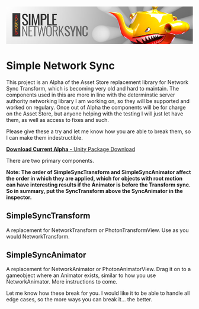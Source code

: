![Header](https://github.com/emotitron/Simple-Network-Sync/blob/master/Docs/SNS_DocumentHeader.jpg?raw=true)
# Simple Network Sync
This project is an Alpha of the Asset Store replacement library for Network Sync Transform, which is becoming very old and hard to maintain. The components used in this are more in line with the determinstic server authority networking library I am working on, so they will be supported and worked on regulary. Once out of Alpha the components will be for charge on the Asset Store, but anyone helping with the testing I will just let have them, as well as access to fixes and such.

Please give these a try and let me know how you are able to break them, so I can make them indestructible.

[**Download Current Alpha** - Unity Package Download](https://github.com/emotitron/Simple-Network-Sync/releases/tag/0.2a)

There are two primary components.

**Note: The order of SimpleSyncTransform and SimpleSyncAnimator affect the order in which they are applied, which for objects with root motion can have interesting results if the Animator is before the Transform sync. So in summary, put the SyncTransform above the SyncAnimator in the inspector.**

## SimpleSyncTransform
A replacement for NetworkTransform or PhotonTransformView. Use as you would NetworkTransform.

## SimpleSyncAnimator
A replacement for NetworkAnimator or PhotonAnimatorView. Drag it on to a gameobject where an Animator exists, similar to how you use NetworkAnimator. More instructions to come.

Let me know how these break for you. I would like it to be able to handle all edge cases, so the more ways you can break it... the better.
